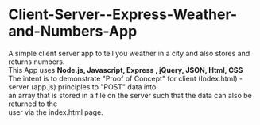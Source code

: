 # Client-Server--Express-Weather-and-Numbers-App
A simple client server app to tell you weather in a city and also stores and returns numbers.<br>
This App uses <strong>Node.js, Javascript, Express , jQuery, JSON, Html, CSS  </strong><br>
The intent is to demonstrate "Proof of Concept" for client (Index.html) - server (app.js) principles to "POST" data into<br>
an array that is stored in a file on the server such that the data can also be returned to the <br>
user via the index.html page. 

